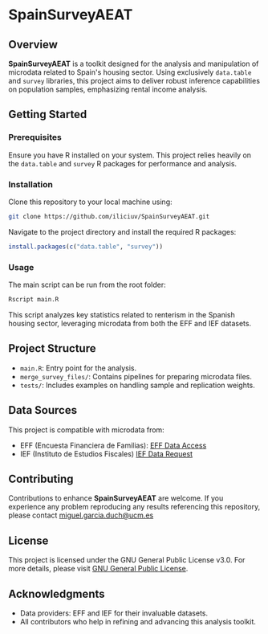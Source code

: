 # SpainSurveyAEAT

## Overview

**SpainSurveyAEAT** is a toolkit designed for the analysis and manipulation of microdata related to Spain's housing sector. Using exclusively `data.table` and `survey` libraries, this project aims to deliver robust inference capabilities on population samples, emphasizing rental income analysis.

## Getting Started

### Prerequisites

Ensure you have R installed on your system. This project relies heavily on the `data.table` and `survey` R packages for performance and analysis.

### Installation

Clone this repository to your local machine using:

```bash
git clone https://github.com/iliciuv/SpainSurveyAEAT.git
```

Navigate to the project directory and install the required R packages:

```R
install.packages(c("data.table", "survey"))
```

### Usage

The main script can be run from the root folder:

```R
Rscript main.R
```

This script analyzes key statistics related to renterism in the Spanish housing sector, leveraging microdata from both the EFF and IEF datasets.

## Project Structure

- `main.R`: Entry point for the analysis.
- `merge_survey_files/`: Contains pipelines for preparing microdata files.
- `tests/`: Includes examples on handling sample and replication weights.

## Data Sources

This project is compatible with microdata from:
- EFF (Encuesta Financiera de Familias): [EFF Data Access](https://app.bde.es/efs_www/home?lang=ES)
- IEF (Instituto de Estudios Fiscales) [IEF Data Request](https://www.ief.es/docs/investigacion/estadistica/PeticionDatos.pdf)

## Contributing

Contributions to enhance **SpainSurveyAEAT** are welcome. If you experience any problem reproducing any results referencing this repository, please contact miguel.garcia.duch@ucm.es

## License

This project is licensed under the GNU General Public License v3.0. For more details, please visit [GNU General Public License](https://www.gnu.org/licenses/gpl-3.0.en.html).

## Acknowledgments

- Data providers: EFF and IEF for their invaluable datasets.
- All contributors who help in refining and advancing this analysis toolkit.

